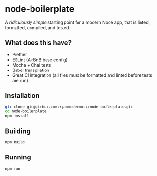 # node-boilerplate

A *ridiculously simple* starting point for a modern Node app, that is linted,
formatted, compiled, and tested.

## What does this have?
* Prettier
* ESLint (AirBnB base config)
* Mocha + Chai tests
* Babel transpilation
* Great CI Integration (all files must be formatted and linted before tests are
	run)


## Installation
```bash
git clone git@github.com:ryanmcdermott/node-boilerplate.git
cd node-boilerplate
npm install
```

## Building
```bash
npm build
```

## Running
```bash
npm run
```
